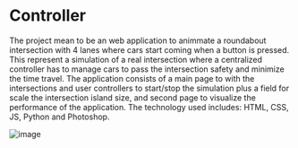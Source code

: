 # Controller
The project mean to be an web application to animmate a roundabout intersection with 4 lanes where cars start coming when a button is pressed. This represent a simulation of a real intersection where a centralized controller has to manage cars to pass the intersection safety and minimize the time travel. The application consists of a main page to with the intersections and user controllers to start/stop the simulation plus a field for scale the intersection island size, and second page to visualize the performance of the application. The technology used includes: HTML, CSS, JS, Python and Photoshop.

![image](https://github.com/mihai-ciorobitca/Controller/assets/146944097/687ab35b-692c-4afe-bb95-4dbd023f5e85)

